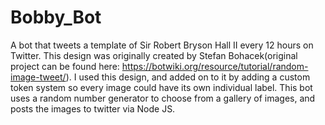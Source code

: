 # Bobby_Bot
A bot that tweets a template of Sir Robert Bryson Hall II every 12 hours on Twitter. 
This design was originally created by Stefan Bohacek(original project can be found here: https://botwiki.org/resource/tutorial/random-image-tweet/). I used this design, and added on to it by adding a custom token system so every image could have its own individual label. This bot uses a random number generator to choose from a gallery of images, and posts the images to twitter via Node JS.

